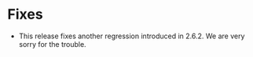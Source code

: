 # Fixes
- This release fixes another regression introduced in 2.6.2. We are very sorry for the trouble.
